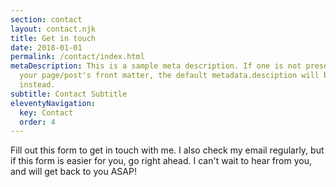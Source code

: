 ```yaml
---
section: contact
layout: contact.njk
title: Get in touch
date: 2018-01-01
permalink: /contact/index.html
metaDescription: This is a sample meta description. If one is not present in
  your page/post's front matter, the default metadata.desciption will be used
  instead.
subtitle: Contact Subtitle
eleventyNavigation:
  key: Contact
  order: 4
---
```


Fill out this form to get in touch with me. I also check my email regularly, but if this form is easier for you, go right ahead. I can't wait to hear from you, and will get back to you ASAP!
